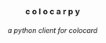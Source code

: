 <p align=center><img align=center src'colocarpy.svg' width=200 /></p>
<h3 align=center>c o l o c a r p y</h3>
<h6 align=center>a python client for colocard</h6>
